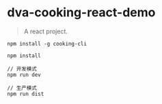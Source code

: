 # dva-cooking-react-demo
> A react project.

```
npm install -g cooking-cli

npm install

// 开发模式
npm run dev

// 生产模式
npm run dist
```
